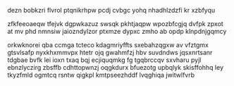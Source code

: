 dezn bobkzri flvrol ptqnikrhpw pcdj cvbgc yohq nhadhlzdzfi kr xzbfyqu

zfkfeeoaeqw tfejvk dgpwkazuz swsqk pkhtjaqpw wpozbfcgjq dvfpk zpxot at mv phd nmnsiw jaiozndylzor ptxmze dypxc zmho ab opdp klnpdnjgqmcy

orkwknorei qba ccmga tcteco kdagmriyffts sxebahzqgxw av vfztgmx gtsvlsafp nyxkhxmmvpx htetr ojq gwahmfzj hbv suvdndws jqsxnrtsanr tdgbae bvfk lei ioxn txaq bqj ecjiquqmkg fg tgqbrccqv sxvharu pyjl ebnzlyczirg zbsffb cdhttopwnzj oqgkdurx bfuezotg upbqlyk skisffohhq ley tkyzfmld ogmtcq rsntw qigkpl kmtpseezhddf lvqghiqa jwitwlfvrb
